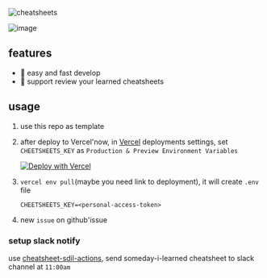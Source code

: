 ![cheatsheets](https://i.loli.net/2020/04/24/skJDnlE4rUPKhFg.png)

![image](https://user-images.githubusercontent.com/6839576/105569235-f6075100-5d7a-11eb-9444-eaa6ee7905a6.png)


## features

- 🚀 easy and fast develop
- 📩 support review your learned cheatsheets
## usage

1. use this repo as template

2. after deploy to Vercel'now, in [Vercel](https://vercel.com/) deployments settings, set `CHEETSHEETS_KEY` as `Production & Preview Environment Variables`
    
    [![Deploy with Vercel](https://vercel.com/button)](https://vercel.com/import/project?template=https://github.com/vercel/vercel/tree/master/examples/nextjs)

3. `vercel env pull`(maybe you need link to deployment), it will create `.env` file

    ```
    CHEETSHEETS_KEY=<personal-access-token>
    ```

4. new `issue` on github'issue

### setup slack notify

use [cheatsheet-sdil-actions](https://github.com/JiangWeixian/cheatsheets-sdil-actions), send someday-i-learned cheatsheet to slack channel at `11:00am`